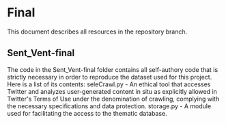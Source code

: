 # Final

This document describes all resources in the repository branch.
## Sent_Vent-final
The code in the Sent_Vent-final folder contains all self-authory code that is strictly necessary in order to reproduce the dataset used for this project.
Here is a list of its contents:
  seleCrawl.py - An ethical tool that accesses Twitter and analyzes user-generated content in situ as explicitly allowed in Twitter's Terms of Use under the denomination of crawling, complying with the necessary specifications and data protection.
  storage.py - A module used for facilitating the access to the thematic database.
